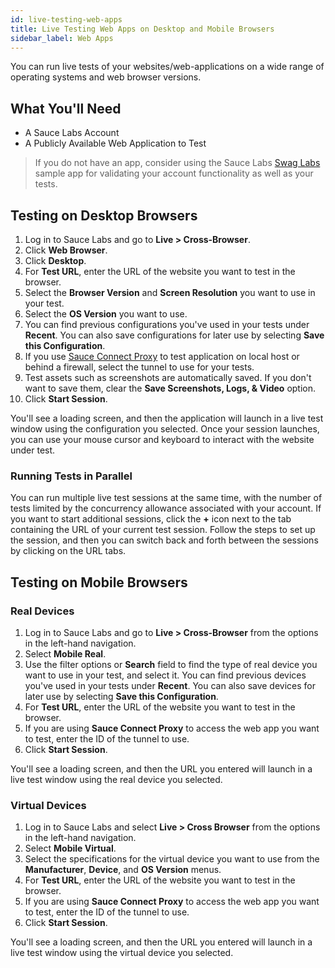 ```yaml
---
id: live-testing-web-apps
title: Live Testing Web Apps on Desktop and Mobile Browsers
sidebar_label: Web Apps
---
```


You can run live tests of your websites/web-applications on a wide range of operating systems and web browser versions.

## What You'll Need
* A Sauce Labs Account
* A Publicly Available Web Application to Test
> If you do not have an app, consider using the Sauce Labs [Swag Labs](https://www.saucedemo.com/) sample app for validating your account functionality as well as your tests.

## Testing on Desktop Browsers

1. Log in to Sauce Labs and go to __Live > Cross-Browser__. 
2. Click __Web Browser__.
3. Click __Desktop__.
4. For __Test URL__, enter the URL of the website you want to test in the browser.
5. Select the __Browser Version__ and __Screen Resolution__ you want to use in your test. 
6. Select the __OS Version__ you want to use. 
7. You can find previous configurations you've used in your tests under __Recent__. You can also save configurations for later use by selecting __Save this Configuration__. 
8. If you use [Sauce Connect Proxy](https://wiki.saucelabs.com/display/DOCS/Sauce+Connect+Proxy) to test application on local host or behind a firewall, select the tunnel to use for your tests.
9. Test assets such as screenshots are automatically saved. If you don't want to save them, clear the __Save Screenshots, Logs, & Video__ option. 
10. Click __Start Session__.

You'll see a loading screen, and then the application will launch in a live test window using the configuration you selected. Once your session launches, you can use your mouse cursor and keyboard to interact with the website under test.

### Running Tests in Parallel

You can run multiple live test sessions at the same time, with the number of tests limited by the concurrency allowance associated with your account. If you want to start additional sessions, click the __+__ icon next to the tab containing the URL of your current test session. Follow the steps to set up the session, and then you can switch back and forth between the sessions by clicking on the URL tabs.

## Testing on Mobile Browsers

### Real Devices

1. Log in to Sauce Labs and go to __Live > Cross-Browser__ from the options in the left-hand navigation. 
2. Select __Mobile Real__.
3. Use the filter options or __Search__ field to find the type of real device you want to use in your test, and select it. You can find previous devices you've used in your tests under __Recent__. You can also save devices for later use by selecting __Save this Configuration__. 
4. For __Test URL__, enter the URL of the website you want to test in the browser.
5. If you are using __Sauce Connect Proxy__ to access the web app you want to test, enter the ID of the tunnel to use. 
6. Click __Start Session__. 

You'll see a loading screen, and then the URL you entered will launch in a live test window using the real device you selected.

### Virtual Devices

1. Log in to Sauce Labs and select __Live > Cross Browser__ from the options in the left-hand navigation. 
2. Select __Mobile Virtual__.
3. Select the specifications for the virtual device you want to use from the __Manufacturer__, __Device__, and __OS Version__ menus. 
4. For __Test URL__, enter the URL of the website you want to test in the browser.
5. If you are using __Sauce Connect Proxy__ to access the web app you want to test, enter the ID of the tunnel to use. 
6. Click __Start Session__.

You'll see a loading screen, and then the URL you entered will launch in a live test window using the virtual device you selected.
